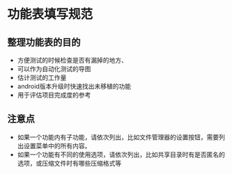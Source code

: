 # 功能表填写规范
## 整理功能表的目的
- 方便测试的时候检查是否有漏掉的地方、
- 可以作为自动化测试的导图
- 估计测试的工作量
- android版本升级时快速找出未移植的功能
- 用于评估项目完成度的参考

## 注意点
- 如果一个功能内有子功能，请依次列出，比如文件管理器的设置按钮，需要列出设置菜单中的所有内容。
- 如果一个功能有不同的使用选项，请依次列出，比如共享目录时有是否匿名的选项，或压缩文件时有哪些压缩格式等
